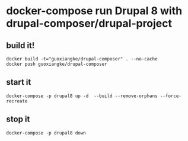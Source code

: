 # docker-compose run Drupal 8 with drupal-composer/drupal-project

## build it!
	docker build -t="guoxiangke/drupal-composer" . --no-cache
	docker push guoxiangke/drupal-composer
## start it
	docker-compose -p drupal8 up -d  --build --remove-orphans --force-recreate
## stop it
	docker-compose -p drupal8 down